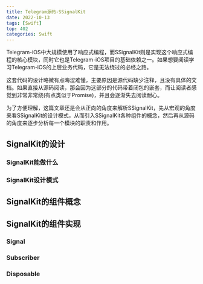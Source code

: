 ```yaml
---
title: Telegram源码-SSignalKit
date: 2022-10-13
tags: [Swift]
top: 402
categories: Swift
---
```


Telegram-iOS中大规模使用了响应式编程，而SSignalKit则是实现这个响应式编程的核心模块，同时它也是Telegram-iOS项目的基础依赖之一。如果想要阅读学习Telegram-iOS的上层业务代码，它是无法绕过的必经之路。

这套代码的设计略微有点晦涩难懂，主要原因是源代码缺少注释，且没有具体的文档。如果直接从源码阅读，那会因为这部分的代码带着闭包的嵌套，而让阅读者感觉到非常非常绕(有点类似于Promise)，并且会逐渐失去阅读耐心。

为了方便理解，这篇文章还是会从正向的角度来解析SSignalKit，先从宏观的角度来看SSignalKit的设计模式，从而引入SSignalKit各种组件的概念，然后再从源码的角度来逐步分析每一个模块的职责和作用。

## SignalKit的设计

### SignalKit能做什么

### SignalKit设计模式

## SignalKit的组件概念

## SignalKit的组件实现
### Signal

### Subscriber

### Disposable